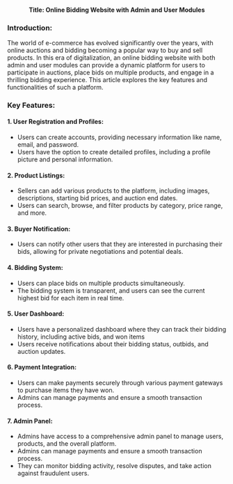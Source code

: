 <h4 align="center">Title: Online Bidding Website with Admin and User Modules</h4>

<h3>Introduction:</h3>
The world of e-commerce has evolved significantly over the years, with online auctions and bidding becoming a popular way to buy and sell products. In this era of digitalization, an online bidding website with both admin and user modules can provide a dynamic platform for users to participate in auctions, place bids on multiple products, and engage in a thrilling bidding experience. This article explores the key features and functionalities of such a platform.

<h3>Key Features:</h3>

<h4>1. User Registration and Profiles:</h4>
<p>
  <ul>
    <li>Users can create accounts, providing necessary information like name, email, and password.</li>
    <li>Users have the option to create detailed profiles, including a profile picture and personal information.</li>
  </ul>
</p>

<h4>2. Product Listings:</h4>
<p>
  <ul>
    <li>Sellers can add various products to the platform, including images, descriptions, starting bid prices, and auction end dates.</li>
    <li>Users can search, browse, and filter products by category, price range, and more.</li>
  </ul>
</p>

<h4>3. Buyer Notification:</h4>
<p>
  <ul>
    <li>Users can notify other users that they are interested in purchasing their bids, allowing for private negotiations and potential deals.</li>
  </ul>
</p>

<h4>4. Bidding System:</h4>
<p>
  <ul>
    <li>Users can place bids on multiple products simultaneously.</li>
    <li> The bidding system is transparent, and users can see the current highest bid for each item in real time.</li>
  </ul>
</p>

<h4>5. User Dashboard:</h4>
<p>
  <ul>
    <li>Users have a personalized dashboard where they can track their bidding history, including active bids, and won items</li>
    <li>Users receive notifications about their bidding status, outbids, and auction updates.</li>
  </ul>
</p>

<h4>6. Payment Integration:</h4>
<p>
  <ul>
    <li>Users can make payments securely through various payment gateways to purchase items they have won.</li>
    <li>Admins can manage payments and ensure a smooth transaction process.</li>
  </ul>
</p>

<h4>7. Admin Panel:</h4>
<p>
  <ul>
    <li>Admins have access to a comprehensive admin panel to manage users, products, and the overall platform.</li>
    <li>Admins can manage payments and ensure a smooth transaction process.</li>
    <li>They can monitor bidding activity, resolve disputes, and take action against fraudulent users.</li>
  </ul>
</p>


